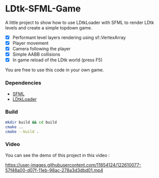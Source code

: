 # LDtk-SFML-Game

A little project to show how to use LDtkLoader with SFML to render LDtk levels and create a simple topdown game.

- [x] Performant level layers rendering using sf::VertexArray
- [x] Player movement
- [x] Camera following the player
- [x] Simple AABB collisions
- [x] In game reload of the LDtk world (press F5)

You are free to use this code in your own game.


### Dependencies

- [SFML](https://github.com/SFML/SFML)
- [LDtkLoader](https://github.com/Madour/LDtkLoader)

### Build

```bash
mkdir build && cd build
cmake ..
cmake --build .
```

### Video

You can see the demo of this project in this video :

https://user-images.githubusercontent.com/11854124/122610077-57f48a00-d07f-11eb-98ac-278a3d3dbd01.mp4



